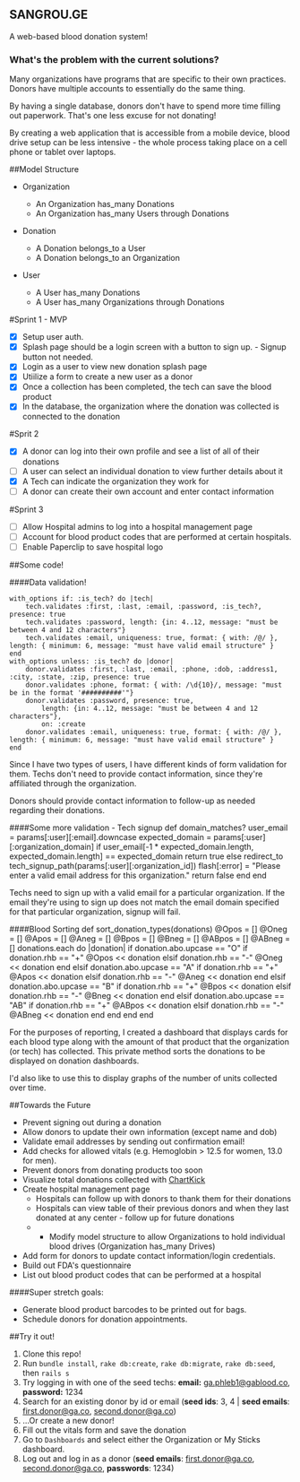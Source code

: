 ## SANGROU.GE

A web-based blood donation system!

### What's the problem with the current solutions?
Many organizations have programs that are specific to their own practices. Donors have multiple accounts to essentially do the same thing.

By having a single database, donors don't have to spend more time filling out paperwork. That's one less excuse for not donating!

By creating a web application that is accessible from a mobile device, blood drive setup can be less intensive - the whole process taking place on a cell phone or tablet over laptops.

##Model Structure

* Organization

	* An Organization has_many Donations
	* An Organization has_many Users through Donations

* Donation	

	* A Donation belongs_to a User
	* A Donation belongs_to an Organization

* User
	* A User has_many Donations
	* A User has_many Organizations through Donations

#Sprint 1 - MVP
- [x] Setup user auth.
- [x] Splash page should be a login screen with a button to sign up. - Signup button not needed.
- [x] Login as a user to view new donation splash page
- [x] Utiilize a form to create a new user as a donor
- [x] Once a collection has been completed, the tech can save the blood product
- [x] In the database, the organization where the donation was collected is connected to the donation

#Sprit 2

- [x] A donor can log into their own profile and see a list of all of their donations
- [ ] A user can select an individual donation to view further details about it
- [x] A Tech can indicate the organization they work for
- [ ] A donor can create their own account and enter contact information

#Sprint 3
- [ ] Allow Hospital admins to log into a hospital management page
- [ ] Account for blood product codes that are performed at certain hospitals.
- [ ] Enable Paperclip to save hospital logo

##Some code!

####Data validation!

	with_options if: :is_tech? do |tech|
  		tech.validates :first, :last, :email, :password, :is_tech?, presence: true
  		tech.validates :password, length: {in: 4..12, message: "must be between 4 and 12 characters"}
  		tech.validates :email, uniqueness: true, format: { with: /@/ }, length: { minimum: 6, message: "must have valid email structure" }
  	end
  	with_options unless: :is_tech? do |donor|
  		donor.validates :first, :last, :email, :phone, :dob, :address1, :city, :state, :zip, presence: true
  		donor.validates :phone, format: { with: /\d{10}/, message: "must be in the format '##########'"}
  		donor.validates :password, presence: true,
  			length: {in: 4..12, message: "must be between 4 and 12 characters"},
  			on: :create
  		donor.validates :email, uniqueness: true, format: { with: /@/ }, length: { minimum: 6, message: "must have valid email structure" }
  	end

Since I have two types of users, I have different kinds of form validation for them. Techs don't need to provide contact information, since they're affiliated through the organization.

Donors should provide contact information to follow-up as needed regarding their donations.

####Some more validation - Tech signup
	def domain_matches?
		user_email = params[:user][:email].downcase
		expected_domain = params[:user][:organization_domain]
		if user_email[-1 * expected_domain.length, expected_domain.length] == expected_domain
			return true
		else
			redirect_to tech_signup_path(params[:user][:organization_id])
			flash[:error] = "Please enter a valid email address for this organization."
			return false
		end
	end

Techs need to sign up with a valid email for a particular organization. If the email they're using to sign up does not match the email domain specified for that particular organization, signup will fail.

####Blood Sorting
	def sort_donation_types(donations)
		@Opos = []
		@Oneg = []
		@Apos = []
		@Aneg = []
		@Bpos = []
		@Bneg = []
		@ABpos = []
		@ABneg = []
		donations.each do |donation|
			if donation.abo.upcase == "O"
				if donation.rhb == "+"
					@Opos << donation
				elsif donation.rhb == "-"
					@Oneg << donation
				end
			elsif donation.abo.upcase == "A"
				if donation.rhb == "+"
					@Apos << donation
				elsif donation.rhb == "-"
					@Aneg << donation
				end
			elsif donation.abo.upcase == "B"
				if donation.rhb == "+"
					@Bpos << donation
				elsif donation.rhb == "-"
					@Bneg << donation
				end
			elsif donation.abo.upcase == "AB"
				if donation.rhb == "+"
					@ABpos << donation
				elsif donation.rhb == "-"
					@ABneg << donation
				end
			end
		end
	end

For the purposes of reporting, I created a dashboard that displays cards for each blood type along with the amount of that product that the organization (or tech) has collected. This private method sorts the donations to be displayed on donation dashboards.

I'd also like to use this to display graphs of the number of units collected over time.

##Towards the Future

* Prevent signing out during a donation
* Allow donors to update their own information (except name and dob)
* Validate email addresses by sending out confirmation email!
* Add checks for allowed vitals (e.g. Hemoglobin > 12.5 for women, 13.0 for men).
* Prevent donors from donating products too soon
* Visualize total donations collected with [ChartKick](http://chartkick.com/)
* Create hospital management page
  * Hospitals can follow up with donors to thank them for their donations
  * Hospitals can view table of their previous donors and when they last donated at any center - follow up for future donations
  * - Modify model structure to allow Organizations to hold individual blood drives (Organization has_many Drives)
* Add form for donors to update contact information/login credentials.
* Build out FDA's questionnaire
* List out blood product codes that can be performed at a hospital

####Super stretch goals:
* Generate blood product barcodes to be printed out for bags.
* Schedule donors for donation appointments.

##Try it out!
1. Clone this repo!
2. Run `bundle install`, `rake db:create`, `rake db:migrate`, `rake db:seed`, then `rails s`
3. Try logging in with one of the seed techs: **email:** ga.phleb1@gablood.co, **password:** 1234
4. Search for an existing donor by id or email (**seed ids**: 3, 4 | **seed emails**: first.donor@ga.co, second.donor@ga.co)  
5. ...Or create a new donor!
6. Fill out the vitals form and save the donation
7. Go to `Dashboards` and select either the Organization or My Sticks dashboard.
8. Log out and log in as a donor (**seed emails**: first.donor@ga.co, second.donor@ga.co, **passwords**: 1234)
